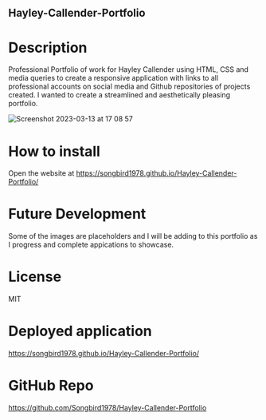 ## Hayley-Callender-Portfolio

# Description

Professional Portfolio of work for Hayley Callender using HTML, CSS and media queries to create a responsive application with links to all professional accounts on social media and Github repositories of projects created. I wanted to create a streamlined and aesthetically pleasing portfolio. 

![Screenshot 2023-03-13 at 17 08 57](https://user-images.githubusercontent.com/118288349/224797921-814695cd-a715-48f9-be8a-8e34ed1add4a.png)

# How to install 

Open the website at https://songbird1978.github.io/Hayley-Callender-Portfolio/

# Future Development 

Some of the images are placeholders and I will be adding to this portfolio as I progress and complete appications to showcase. 

# License 

MIT

# Deployed application
https://songbird1978.github.io/Hayley-Callender-Portfolio/

# GitHub Repo

https://github.com/Songbird1978/Hayley-Callender-Portfolio
